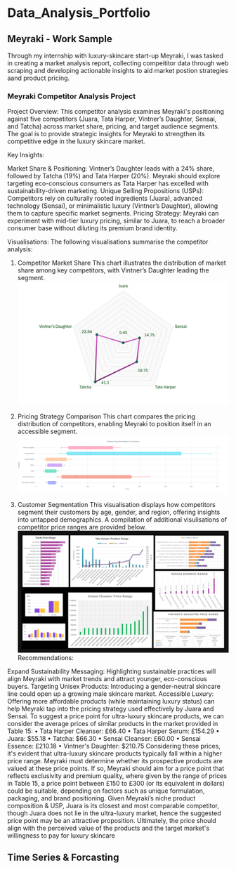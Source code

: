 # Data_Analysis_Portfolio

## Meyraki - Work Sample
Through my internship with luxury-skincare start-up Meyraki, I was tasked in creating a market analysis report, collecting compeititor data through web scraping and developing actionable insights to aid market postion strategies aand product pricing. 
### Meyraki Competitor Analysis Project

Project Overview: This competitor analysis examines Meyraki's positioning against five competitors (Juara, Tata Harper, Vintner’s Daughter, Sensai, and Tatcha) across market share, pricing, and target audience segments. The goal is to provide strategic insights for Meyraki to strengthen its competitive edge in the luxury skincare market.

Key Insights:

Market Share & Positioning: Vintner’s Daughter leads with a 24% share, followed by Tatcha (19%) and Tata Harper (20%). Meyraki should explore targeting eco-conscious consumers as Tata Harper has excelled with sustainability-driven marketing.
Unique Selling Propositions (USPs): Competitors rely on culturally rooted ingredients (Juara), advanced technology (Sensai), or minimalistic luxury (Vintner’s Daughter), allowing them to capture specific market segments.
Pricing Strategy: Meyraki can experiment with mid-tier luxury pricing, similar to Juara, to reach a broader consumer base without diluting its premium brand identity.

Visualisations:
The following visualisations summarise the competitor analysis:

1. Competitor Market Share
This chart illustrates the distribution of market share among key competitors, with Vintner’s Daughter leading the segment.
![Market Share Chart](Data/market_share.jpg)

2. Pricing Strategy Comparison
This chart compares the pricing distribution of competitors, enabling Meyraki to position itself in an accessible segment.
![Price Distribution Chart](Data/newplot.png)

3. Customer Segmentation
This visualisation displays how competitors segment their customers by age, gender, and region, offering insights into untapped demographics. A compilation of additional visulisations of competitor price ranges are provided below. 
![Compilation](Data/collated_vis-1.png)
Recommendations:

Expand Sustainability Messaging: Highlighting sustainable practices will align Meyraki with market trends and attract younger, eco-conscious buyers.
Targeting Unisex Products: Introducing a gender-neutral skincare line could open up a growing male skincare market.
Accessible Luxury: Offering more affordable products (while maintaining luxury status) can help Meyraki tap into the pricing strategy used effectively by Juara and Sensai.
To suggest a price point for ultra-luxury skincare products, we can consider the average prices of
similar products in the market provided in Table 15:
• Tata Harper Cleanser: £66.40
• Tata Harper Serum: £154.29
• Juara: $55.18
• Tatcha: $66.30
• Sensai Cleanser: £60.00
• Sensai Essence: £210.18
• Vintner's Daughter: $210.75
Considering these prices, it's evident that ultra-luxury skincare products typically fall within a
higher price range. Meyraki must determine whether its prospective products are valued at these
price points. If so, Meyraki should aim for a price point that reflects exclusivity and premium
quality, where given by the range of prices in Table 15, a price point between £150 to £300 (or its
equivalent in dollars) could be suitable, depending on factors such as unique formulation,
packaging, and brand positioning. Given Meyraki’s niche product composition & USP, Juara is its
closest and most comparable competitor, though Juara does not lie in the ultra-luxury market,
hence the suggested price point may be an attractive proposition. Ultimately, the price should
align with the perceived value of the products and the target market's willingness to pay for luxury
skincare

## Time Series & Forcasting
